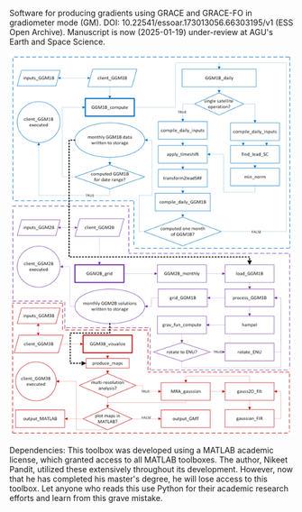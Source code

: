Software for producing gradients using GRACE and GRACE-FO in gradiometer mode (GM). 
DOI: 10.22541/essoar.173013056.66303195/v1 (ESS Open Archive). Manuscript is now (2025-01-19) under-review at AGU's Earth and Space Science.

<p align="center">
  <img src="https://github.com/NikeetPandit/GRACE-and-GRACE-FO-Gradiometer-Mode-Toolkit/blob/main/manual/flow_diagram.png" />
</p>

Dependencies: This toolbox was developed using a MATLAB academic license, which granted access to all MATLAB toolboxes. The author, Nikeet Pandit, utilized these extensively throughout its development. However, now that he has completed his master's degree, he will lose access to this toolbox. Let anyone who reads this use Python for their academic research efforts and learn from this grave mistake.

